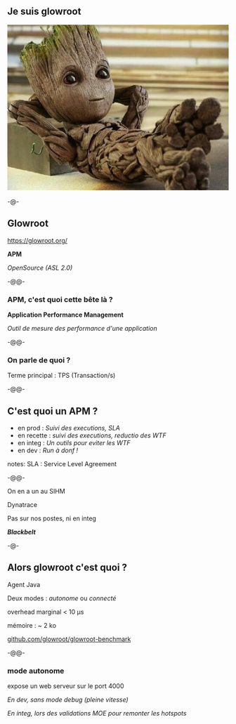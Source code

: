 ## Je suis glowroot

![](images/iamroot.jpg)

-@-

## Glowroot

https://glowroot.org/

**APM**

*OpenSource (ASL 2.0)*

-@@-

### APM, c'est quoi cette bête là ?

**Application Performance Management**

*Outil de mesure des performance d'une application*

-@@-

### On parle de quoi ?

Terme principal : TPS (Transaction/s)

-@@-

## C'est quoi un APM ?

* en prod : *Suivi des executions, SLA*<!-- .element class="fragment" -->
* en recette : *suivi des executions, reductio des WTF*<!-- .element class="fragment" -->
* en integ : *Un outils pour eviter les WTF*<!-- .element class="fragment" -->
* en dev : *Run à donf !*<!-- .element class="fragment" -->

notes:
SLA : Service Level Agreement

-@@-

On en a un au SIHM

Dynatrace <!-- .element class="fragment" -->

Pas sur nos postes, ni en integ<!-- .element class="fragment" style="color: red;" -->

***Blackbelt***<!-- .element class="fragment" -->

-@-

## Alors glowroot c'est quoi ?

Agent Java

Deux modes :
*autonome*<!-- .element class="fragment" -->
ou
*connecté*<!-- .element class="fragment" -->

overhead marginal < 10 µs<!-- .element class="fragment" -->

mémoire : ~ 2 ko<!-- .element class="fragment" -->

[github.com/glowroot/glowroot-benchmark](https://github.com/glowroot/glowroot-benchmark)<!-- .element class="fragment" -->

-@@-

### mode autonome

expose un web serveur sur le port 4000

*En dev, sans mode debug (pleine vitesse)*

*En integ, lors des validations MOE pour remonter les hotspots*<!-- .element class="fragment fade-out" -->

